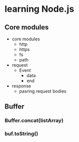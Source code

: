 # learning Node.js

## Core modules
* core modules
    - http
    - https
    - fs
    - path
* request
    - Event
        - data
        - end
* response
    - pasring request bodies

## Buffer

### Buffer.concat(listArray)

### buf.toString()